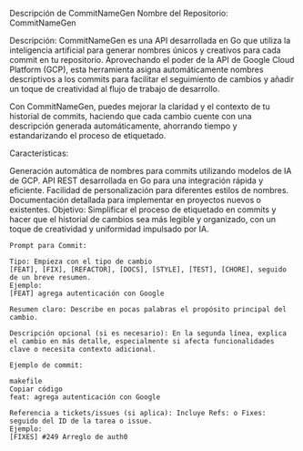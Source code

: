 Descripción de CommitNameGen
Nombre del Repositorio: CommitNameGen

Descripción:
CommitNameGen es una API desarrollada en Go que utiliza la inteligencia artificial para generar nombres únicos y creativos para cada commit en tu repositorio. Aprovechando el poder de la API de Google Cloud Platform (GCP), esta herramienta asigna automáticamente nombres descriptivos a los commits para facilitar el seguimiento de cambios y añadir un toque de creatividad al flujo de trabajo de desarrollo.

Con CommitNameGen, puedes mejorar la claridad y el contexto de tu historial de commits, haciendo que cada cambio cuente con una descripción generada automáticamente, ahorrando tiempo y estandarizando el proceso de etiquetado.

Características:

Generación automática de nombres para commits utilizando modelos de IA de GCP.
API REST desarrollada en Go para una integración rápida y eficiente.
Facilidad de personalización para diferentes estilos de nombres.
Documentación detallada para implementar en proyectos nuevos o existentes.
Objetivo:
Simplificar el proceso de etiquetado en commits y hacer que el historial de cambios sea más legible y organizado, con un toque de creatividad y uniformidad impulsado por IA.

```
Prompt para Commit:

Tipo: Empieza con el tipo de cambio 
[FEAT], [FIX], [REFACTOR], [DOCS], [STYLE], [TEST], [CHORE], seguido de un breve resumen. 
Ejemplo: 
[FEAT] agrega autenticación con Google

Resumen claro: Describe en pocas palabras el propósito principal del cambio.

Descripción opcional (si es necesario): En la segunda línea, explica el cambio en más detalle, especialmente si afecta funcionalidades clave o necesita contexto adicional.

Ejemplo de commit:

makefile
Copiar código
feat: agrega autenticación con Google

Referencia a tickets/issues (si aplica): Incluye Refs: o Fixes: seguido del ID de la tarea o issue. 
Ejemplo: 
[FIXES] #249 Arreglo de auth0 

```